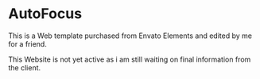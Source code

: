 # AutoFocus
This is a Web template purchased from Envato Elements and edited by me for a friend.

This Website is not yet active as i am still waiting on final information from the client.

